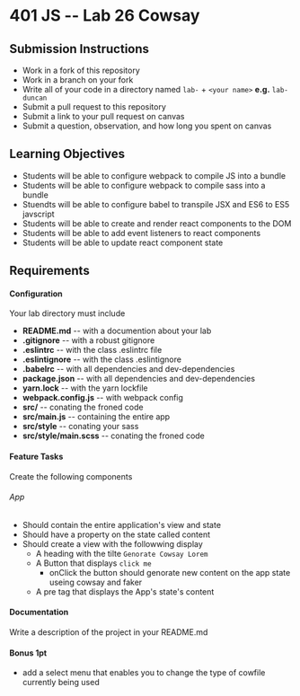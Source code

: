 401 JS --  Lab 26 Cowsay
===

## Submission Instructions
  * Work in a fork of this repository
  * Work in a branch on your fork
  * Write all of your code in a directory named `lab-` + `<your name>` **e.g.** `lab-duncan`
  * Submit a pull request to this repository
  * Submit a link to your pull request on canvas
  * Submit a question, observation, and how long you spent on canvas  
  
## Learning Objectives  
* Students will be able to configure webpack to compile JS into a bundle
* Students will be able to configure webpack to compile sass into a bundle
* Stuendts will be able to configure babel to transpile JSX and ES6 to ES5 javscript
* Students will be able to create and render react components to the DOM
* Students will be able to add event listeners to react components 
* Students will be able to update react component state

## Requirements  
#### Configuration  
Your lab directory must include  
* **README.md** -- with a documention about your lab
* **.gitignore** -- with a robust gitignore
* **.eslintrc** -- with the class .eslintrc file
* **.eslintignore** -- with the class .eslintignore
* **.babelrc** -- with all dependencies and dev-dependencies 
* **package.json** -- with all dependencies and dev-dependencies 
* **yarn.lock** -- with the yarn lockfile
* **webpack.config.js** -- with webpack config
* **src/** -- conating the froned code
* **src/main.js** -- containing the entire app
* **src/style** -- conating your sass
* **src/style/main.scss** -- conating the froned code
 
#### Feature Tasks  
Create the following components 
###### App
* Should contain the entire application's view and state
* Should have a property on the state called content 
* Should create a view with the followwing display
  * A heading with the tilte `Genorate Cowsay Lorem`
  * A Button that displays `click me`
    * onClick the button should genorate new content on the app state useing cowsay and faker
  * A pre tag that displays the App's state's content 

####  Documentation  
Write a description of the project in your README.md

#### Bonus 1pt 
* add a select menu that enables you to change the type of cowfile currently being used

